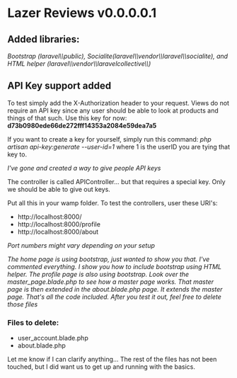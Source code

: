 # Lazer Reviews v0.0.0.0.1
<h2>Added libraries: </h2>
<em>Bootstrap (laravel\\public), Socialite(laravel\\vendor\\laravel\\socialite), and HTML helper (laravel\\vendor\\laravelcollective\\) </em>

<h2>API Key support added</h2>
To test simply add the X-Authorization header to your request. Views do not require an API key since any user should be able to look at products and things
of that such.
Use this key for now: <strong>d73b0980ede66de272fff14353a2084e59dea7a5</strong>

If you want to create a key for yourself, simply run this command:
<em>php artisan api-key:generate --user-id=1 </em> where 1 is the userID you are tying that key to.

<em>I've gone and created a way to give people API keys</em>

The controller is called APIController... but that requires a special key. Only we should be able to give out keys.


Put all this in your wamp folder. To test the controllers, user these URI's:
<ul>
<li> http://localhost:8000/</li>
<li> http://localhost:8000/profile</li>
<li> http://localhost:8000/about</li>
</ul>
<em> Port numbers might vary depending on your setup</em>

<em> The home page is using bootstrap, just wanted to show you that. I've commented everything. I show you how to include bootstrap using HTML helper. The profile page is also using bootstrap. Look over the master_page.blade.php to see how a master page works. That master page is then extended in the about.blade.php page. It extends the master page. That's all the code included. After you test it out, feel free to delete those files </em>


<h3>Files to delete: </h3>
<ul>
<li> user_account.blade.php</li>
<li> about.blade.php</li>
</ul>


Let me know if I can clarify anything... The rest of the files has not been touched, but I did want us to get up and running with the basics.
